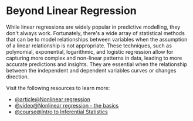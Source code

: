 # Beyond Linear Regression

 While linear regressions are widely popular in predictive modelling, they don't always work. Fortunately,  there's a wide array of statistical methods that can be to model relationships between variables when the assumption of a linear relationship is not appropriate. These techniques, such as polynomial, exponential, logarithmic, and logistic regression allow for capturing more complex and non-linear patterns in data, leading to more accurate predictions and insights. They are essential when the relationship between the independent and dependent variables curves or changes direction.

Visit the following resources to learn more:

- [@article@Nonlinear regression](https://en.wikipedia.org/wiki/Nonlinear_regression)
- [@video@Nonlinear regression - the basics](https://www.youtube.com/watch?v=4hYGiG4qVf4)
- [@course@Intro to Inferential Statistics](https://www.udacity.com/course/intro-to-inferential-statistics--ud201)